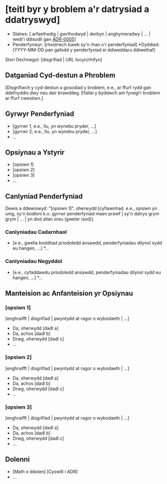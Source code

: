 # [teitl byr y broblem a'r datrysiad a ddatryswyd]

* Statws: [ arfaethedig | gwrthodwyd | derbyn | anghymeradwy | … | wedi'i ddisodli gan [ADR-0005](0005-example.md)] <!-- dewisol -->
* Penderfynwyr: [rhestrwch bawb sy'n rhan o'r penderfyniad] <!-- dewisol -->
*Dyddiad: [YYYY-MM-DD pan gafodd y penderfyniad ei ddiweddaru ddiwethaf] <!-- optional -->

Stori Dechnegol: [disgrifiad | URL tocyn/rhifyn] <!-- dewisol -->

## Datganiad Cyd-destun a Phroblem

[Disgrifiwch y cyd-destun a gosodiad y broblem, e.e., ar ffurf rydd gan ddefnyddio dwy neu dair brawddeg. Efallai y byddwch am fynegi’r broblem ar ffurf cwestiwn.]

## Gyrwyr Penderfyniad <!-- dewisol -->

* [gyrrwr 1, e.e., llu, yn wynebu pryder, …]
* [gyrrwr 2, e.e., llu, yn wynebu pryder, …]
* … <!-- gall nifer y gyrwyr amrywio -->

## Opsiynau a Ystyrir

* [opsiwn 1]
* [opsiwn 2]
* [opsiwn 3]
* … <!-- gall nifer yr opsiynau amrywio -->

## Canlyniad Penderfyniad

Dewis a ddewiswyd: "[opsiwn 1]", oherwydd [cyfiawnhad. e.e., opsiwn yn unig, sy'n bodloni k.o. gyrrwr penderfyniad maen prawf | sy'n datrys grym grym | … | yn dod allan orau (gweler isod)].

### Canlyniadau Cadarnhaol <!-- dewisol -->

* [e.e., gwella boddhad priodoledd ansawdd, penderfyniadau dilynol sydd eu hangen, …]
*…

### Canlyniadau Negyddol <!-- dewisol -->

* [e.e., cyfaddawdu priodoledd ansawdd, penderfyniadau dilynol sydd eu hangen, …]
*…

## Manteision ac Anfanteision yr Opsiynau <!-- dewisol -->

### [opsiwn 1]

[enghraifft | disgrifiad | pwyntydd at ragor o wybodaeth | …] <!-- dewisol -->

* Da, oherwydd [dadl a]
* Da, achos [dadl b]
* Drwg, oherwydd [dadl c]
* … <!-- gall nifer y manteision a'r anfanteision amrywio -->

### [opsiwn 2]

[enghraifft | disgrifiad | pwyntydd at ragor o wybodaeth | …] <!-- dewisol -->

* Da, oherwydd [dadl a]
* Da, achos [dadl b]
* Drwg, oherwydd [dadl c]
* … <!-- gall nifer y manteision a'r anfanteision amrywio -->

### [opsiwn 3]

[enghraifft | disgrifiad | pwyntydd at ragor o wybodaeth | …] <!-- dewisol -->

* Da, oherwydd [dadl a]
* Da, achos [dadl b]
* Drwg, oherwydd [dadl c]
* … <!-- gall nifer y manteision a'r anfanteision amrywio -->

## Dolenni <!-- dewisol -->

* [Math o ddolen] [Cyswllt i ADR] <!-- enghraifft: Wedi'i fireinio gan [ADR-0005](0005-example.md) -->
* … <!-- gall nifer y dolenni amrywio -->